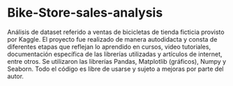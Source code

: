 # Bike-Store-sales-analysis

Análisis de dataset referido a ventas de bicicletas de tienda ficticia provisto por Kaggle.
El proyecto fue realizado de manera autodidacta y consta de diferentes etapas que reflejan lo aprendido en cursos,
video tutoriales, documentación específica de las librerías utilizadas y artículos de internet, entre otros.
Se utilizaron las librerías Pandas, Matplotlib (gráficos), Numpy y Seaborn.
Todo el código es libre de usarse y sujeto a mejoras por parte del autor.
